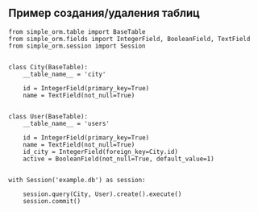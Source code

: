 ## Пример создания/удаления таблиц 
 
    from simple_orm.table import BaseTable
    from simple_orm.fields import IntegerField, BooleanField, TextField
    from simple_orm.session import Session
    
    
    class City(BaseTable):
        __table_name__ = 'city'
    
        id = IntegerField(primary_key=True)
        name = TextField(not_null=True)
    
    
    class User(BaseTable):
        __table_name__ = 'users'
    
        id = IntegerField(primary_key=True)
        name = TextField(not_null=True)
        id_city = IntegerField(foreign_key=City.id)
        active = BooleanField(not_null=True, default_value=1)
    
    
    with Session('example.db') as session:
    
        session.query(City, User).create().execute()
        session.commit()